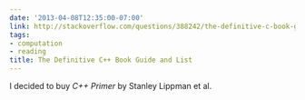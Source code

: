 ```yaml
---
date: '2013-04-08T12:35:00-07:00'
link: http://stackoverflow.com/questions/388242/the-definitive-c-book-guide-and-list
tags:
- computation
- reading
title: The Definitive C++ Book Guide and List
---
```


I decided to buy *C++ Primer* by Stanley Lippman et al.
